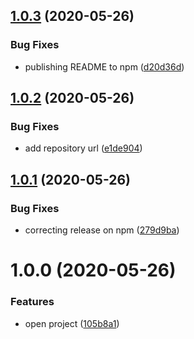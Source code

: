 ## [1.0.3](https://github.com/willgm/web-crypto-tools/compare/v1.0.2...v1.0.3) (2020-05-26)


### Bug Fixes

* publishing README to npm ([d20d36d](https://github.com/willgm/web-crypto-tools/commit/d20d36d10a99646b10a4fb85d10a13ea162fe24c))

## [1.0.2](https://github.com/willgm/web-crypto-tools/compare/v1.0.1...v1.0.2) (2020-05-26)


### Bug Fixes

* add repository url ([e1de904](https://github.com/willgm/web-crypto-tools/commit/e1de904bb3e2e69f4418d6036be2d361fe6d80c2))

## [1.0.1](https://github.com/willgm/web-crypto-tools/compare/v1.0.0...v1.0.1) (2020-05-26)


### Bug Fixes

* correcting release on npm ([279d9ba](https://github.com/willgm/web-crypto-tools/commit/279d9bab1fef38c4a4f801010895b2fee1102525))

# 1.0.0 (2020-05-26)


### Features

* open project ([105b8a1](https://github.com/willgm/web-crypto-tools/commit/105b8a1eb6b3db29f14c8fbaae5c73b859c64204))
